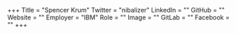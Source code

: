 +++
Title = "Spencer Krum"
Twitter = "nibalizer"
LinkedIn = ""
GitHub = ""
Website = ""
Employer = "IBM"
Role = ""
Image = ""
GitLab = ""
Facebook = ""
+++
